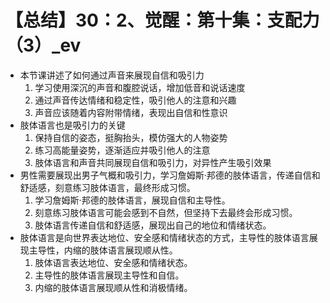 # 【总结】30：2、觉醒：第十集：支配力（3）_ev

-   本节课讲述了如何通过声音来展现自信和吸引力
    1.  学习使用深沉的声音和腹腔说话，增加低音和说话速度
    2.  通过声音传达情绪和稳定性，吸引他人的注意和兴趣
    3.  声音应该随着内容附带情绪，表现出自信和性意识
-   肢体语言也是吸引力的关键
    1.  保持自信的姿态，挺胸抬头，模仿强大的人物姿势
    2.  练习高能量姿势，逐渐适应并吸引他人的注意
    3.  肢体语言和声音共同展现自信和吸引力，对异性产生吸引效果
-   男性需要展现出男子气概和吸引力，学习詹姆斯·邦德的肢体语言，传递自信和舒适感，刻意练习肢体语言，最终形成习惯。
    1.  学习詹姆斯·邦德的肢体语言，展现自信和主导性。
    2.  刻意练习肢体语言可能会感到不自然，但坚持下去最终会形成习惯。
    3.  肢体语言传递自信和舒适感，展现出自己的地位和情绪状态。
-   肢体语言是向世界表达地位、安全感和情绪状态的方式，主导性的肢体语言展现主导性，内缩的肢体语言展现顺从性。
    1.  肢体语言表达地位、安全感和情绪状态。
    2.  主导性的肢体语言展现主导性和自信。
    3.  内缩的肢体语言展现顺从性和消极情绪。
